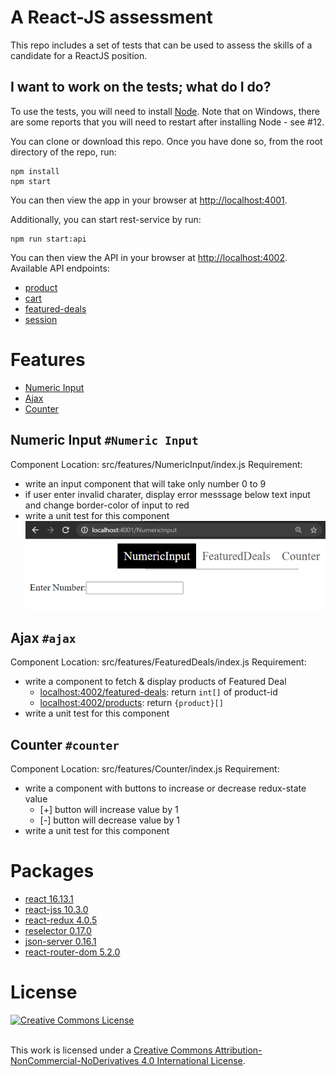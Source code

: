 # A React-JS assessment

This repo includes a set of tests that can be used to assess the skills of
a candidate for a ReactJS position.

## I want to work on the tests; what do I do?
To use the tests, you will need to install [Node](https://nodejs.org/). Note
that on Windows, there are some reports that you will need to restart
after installing Node - see #12.

You can clone or download this repo. Once you have done so, from the root
directory of the repo, run:

    npm install
    npm start

You can then view the app in your browser at
[http://localhost:4001](http://localhost:4001).

Additionally, you can start rest-service by run:

    npm run start:api
    
You can then view the API in your browser at
[http://localhost:4002](http://localhost:4002). Available API endpoints:

 * [product](http://localhost:4002/products)
 * [cart](http://localhost:4002/products)
 * [featured-deals](http://localhost:4002/products)
 * [session](http://localhost:4002/products)
 
# Features

  * [Numeric Input](#numeric-Input)
  * [Ajax](#ajax)
  * [Counter](#counter)

## Numeric Input `#Numeric Input`

Component Location: src/features/NumericInput/index.js
Requirement:

 * write an input component  that will take only number 0 to 9 
 * if user enter invalid charater, display error messsage 
 below text input and change border-color of input to red
 * write a unit test for this component
![Initial State](img/numeric-input-initial-state.png?raw=true "Numeric Input Initial State")


## Ajax `#ajax`

Component Location: src/features/FeaturedDeals/index.js
Requirement:
 * write a component to fetch & display products of Featured Deal
   * [localhost:4002/featured-deals](localhost:4002/featured-deals): return ```int[]``` of product-id
   * [localhost:4002/products](localhost:4002/products): return ```{product}[]``` 
 * write a unit test for this component

## Counter `#counter`

Component Location: src/features/Counter/index.js
Requirement: 
 * write a component with buttons to increase or decrease redux-state value
   * [+] button will increase value by 1 
   * [-] button will decrease value by 1
 * write a unit test for this component

# Packages

 * [react 16.13.1](https://reactjs.org/)
 * [react-jss 10.3.0](https://cssinjs.org/react-jss?v=v10.3.0)
 * [react-redux 4.0.5](https://react-redux.js.org/)
 * [reselector 0.17.0](https://github.com/reduxjs/reselect)
 * [json-server 0.16.1](https://github.com/typicode/json-server)
 * [react-router-dom 5.2.0](https://reactrouter.com/web/guides/quick-start)

# License

<a rel="license" href="http://creativecommons.org/licenses/by-nc-nd/4.0/">
<img alt="Creative Commons License" style="border-width:0" 
src="https://i.creativecommons.org/l/by-nc-nd/4.0/88x31.png" /></a>

<br/>This work is licensed under a <a rel="license" href="http://creativecommons.org/licenses/by-nc-nd/4.0/">
Creative Commons Attribution-NonCommercial-NoDerivatives 4.0 International License</a>.